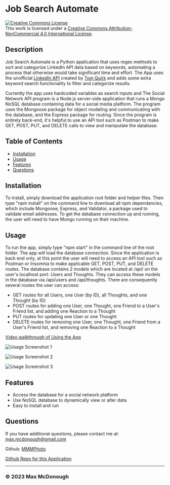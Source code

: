 # Job Search Automate

<a rel="license" href="http://creativecommons.org/licenses/by-nc/4.0/"><img alt="Creative Commons License" style="border-width:0" src="https://i.creativecommons.org/l/by-nc/4.0/88x31.png" /></a><br />This work is licensed under a <a rel="license" href="http://creativecommons.org/licenses/by-nc/4.0/">Creative Commons Attribution-NonCommercial 4.0 International License</a>.

## Description

Job Search Automate is a Python application that uses regex methods to sort and categorize LinkedIn API data based on keywords, automating a process that otherwise would take significant time and effort. The App uses the unofficial [LinkedIn API](https://github.com/tomquirk/linkedin-api) created by [Tom Quirk](https://github.com/tomquirk) and adds some extra keyword search functionality to filter and categorize results.

Currently the app uses hardcoded variables as search inputs and 
The Social Network API program is a Node.js server-side application that runs a Mongo NoSQL database containing data for a social media platform. The program uses the Mongoose package for object modeling and communicating with the database, and the Express package for routing. Since the program is entirely back-end, it's helpful to use an API tool such as Postman to make GET, POST, PUT, and DELETE calls to view and manipulate the database.

## Table of Contents

- [Installation](#installation)
- [Usage](#usage)
- [Features](#features)
- [Questions](#questions)

## Installation

To install, simply download the application root folder and helper files. Then type "npm install" on the command line to download all npm dependancies, which include Mongoose, Express, and Validator, a package used to validate email addresses. To get the database connection up and running, the user will need to have Mongo running on their machine.

## Usage

To run the app, simply type "npm start" in the command line of the root folder. The app will load the database connection. Since the application is back end only, at this point the user will need to access an API tool such as Postman or Insomnia to make applicable GET, POST, PUT, and DELETE routes. The database contains 2 models  which are located at /api/ on the user's localhost port: Users and Thoughts. They can access these models in the database via /api/users and /api/thoughts. There are consequently several routes the user can access:

- GET routes for all Users, one User (by ID), all Thoughts, and one Thought (by ID)
- POST routes for adding one User, one Thought, one Friend to a User's Friend list, and adding one Reaction to a Thought
- PUT routes for updating one User or one Thought
- DELETE routes for removing one User, one Thought, one Friend from a User's Friend list, and removing one Reaction to a Thought

[Video walkthrough of Using the App](https://drive.google.com/file/d/10hrM5UrXzrYdhK5o7Iq1sL0WKy5Y7UzT/view)

![Usage Screenshot 1](./assets/social-network-api-screenshot-1.png?raw=true)

![Usage Screenshot 2](./assets/social-network-api-screenshot-2.png?raw=true)
  
![Usage Screenshot 3](./assets/social-network-api-screenshot-3.png?raw=true)

## Features

- Access the database for a social network platform
- Use NoSQL database to dynamically view or alter data
- Easy to install and run

## Questions

If you have additional questions, please contact me at: max.mcdonough@gmail.com

Github: [MMMPhoto](https://github.com/MMMPhoto)
  
[Github Repo for this Application](https://github.com/MMMPhoto/Social-Network-API)

--------------------------------------

### &copy; 2023 Max McDonough

